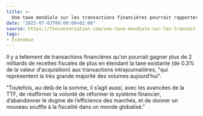 ```yaml
---
title: >-
  Une taxe mondiale sur les transactions financières pourrait rapporter jusqu’à 400 milliards d’euros par an
date: "2023-07-03T00:00:00+02:00"
source: https://theconversation.com/une-taxe-mondiale-sur-les-transactions-financieres-pourrait-rapporter-jusqua-400-milliards-deuros-par-an-206307
tags:
- Économie
---
```


Il y a tellement de transactions financières qu'on pourrait gagner plus de 2 milliards de recettes fiscales de plus en étendant la taxe existante (de 0.3% de la valeur d'acquisition) aux transactions intrajournalières, "qui représentent la très grande majorité des volumes aujourd’hui".

"Toutefois, au-delà de la somme, il s’agit aussi, avec les avancées de la TTF, de réaffirmer la volonté de réformer le système financier, d’abandonner le dogme de l’efficience des marchés, et de donner un nouveau souffle à la fiscalité dans un monde globalisé."